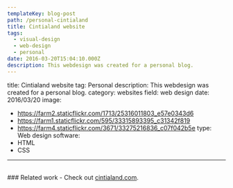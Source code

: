 ```yaml
---
templateKey: blog-post
path: /personal-cintialand
title: Cintialand website
tags:
  - visual-design
  - web-design
  - personal
date: 2016-03-20T15:04:10.000Z
description: This webdesign was created for a personal blog.
---
```


title: Cintialand website
tag: Personal
description: This webdesign was created for a personal blog.
category: websites
field: web design
date: 2016/03/20
image: 
- https://farm2.staticflickr.com/1713/25316011803_e57e0343d6
- https://farm1.staticflickr.com/595/33315893395_c31342f819
- https://farm4.staticflickr.com/3671/33275216836_c07f042b5e
type: Web design
software:
- HTML
- CSS
---
<br/>
### Related work
- Check out <a href="http://cintialand.com" target="_blank">cintialand.com</a>.
